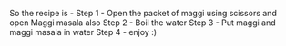 So the recipe is -
Step 1 - Open the packet of maggi using scissors and open Maggi masala also
Step 2 - Boil the water
Step 3 - Put maggi and maggi masala in water
Step 4 - enjoy :)
